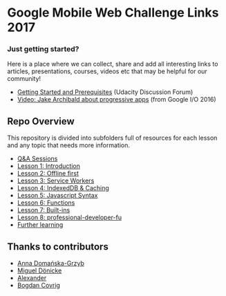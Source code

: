 # Google Mobile Web Challenge Links 2017

### Just getting started?

Here is a place where we can collect, share and add all interesting links to articles, presentations, courses, videos etc that may be helpful for our community!

- [Getting Started and Prerequisites](https://discussions.udacity.com/t/getting-started-and-prerequisites/418485?u=haitec) (Udacity Discussion Forum)
- [Video: Jake Archibald about progressive apps](https://www.youtube.com/watch?v=cmGr0RszHc8) (from Google I/O 2016)

## Repo Overview

This repository is divided into subfolders full of resources for each lesson and any topic that needs more information.

* [Q&A Sessions](ama-sessions/README.md)
* [Lesson 1: Introduction](introduction/README.md)
* [Lesson 2: Offline first](offlineFirst/README.md)
* [Lesson 3: Service Workers](serviceWorker/README.md)
* [Lesson 4: IndexedDB & Caching](indexedDB/README.md)
* [Lesson 5: Javascript Syntax](javascriptSyntax/README.md)
* [Lesson 6: Functions](functions/README.md)
* [Lesson 7: Built-ins](built-insx/README.md)
* [Lesson 8: professional-developer-fu](javascriptSyntax/README.md)
* [Further learning](furtherLearning/README.md)

## Thanks to contributors

* [Anna Domańska-Grzyb](https://github.com/DomanskaGrzyb)
* [Miguel Dönicke](https://github.com/Haitec)
* [Alexander](https://github.com/Mycroft1891)
* [Bogdan Covrig](https://github.com/bogdaaamn)
